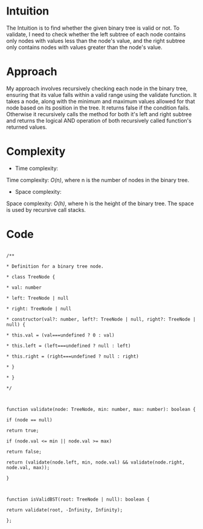 ﻿# Intuition

  

The Intuition is to find whether the given binary tree is valid or not. To validate, I need to check whether the left subtree of each node contains only nodes with values less than the node's value, and the right subtree only contains nodes with values greater than the node's value.

  

# Approach

  

My approach involves recursively checking each node in the binary tree, ensuring that its value falls within a valid range using the validate function. It takes a node, along with the minimum and maximum values allowed for that node based on its position in the tree. It returns false if the condition fails. Otherwise it recursively calls the method for both it's left and right subtree and returns the logical AND operation of both recursively called function's returned values.

  

# Complexity

- Time complexity:

Time complexity: *O(n)*, where n is the number of nodes in the binary tree.

  

- Space complexity:

Space complexity: *O(h)*, where h is the height of the binary tree. The space is used by recursive call stacks.

  

# Code

```

/**

* Definition for a binary tree node.

* class TreeNode {

* val: number

* left: TreeNode | null

* right: TreeNode | null

* constructor(val?: number, left?: TreeNode | null, right?: TreeNode | null) {

* this.val = (val===undefined ? 0 : val)

* this.left = (left===undefined ? null : left)

* this.right = (right===undefined ? null : right)

* }

* }

*/

  

function validate(node: TreeNode, min: number, max: number): boolean {

if (node == null)

return true;

if (node.val <= min || node.val >= max)

return false;

return (validate(node.left, min, node.val) && validate(node.right, node.val, max));

}

  

function isValidBST(root: TreeNode | null): boolean {

return validate(root, -Infinity, Infinity);

};

```
